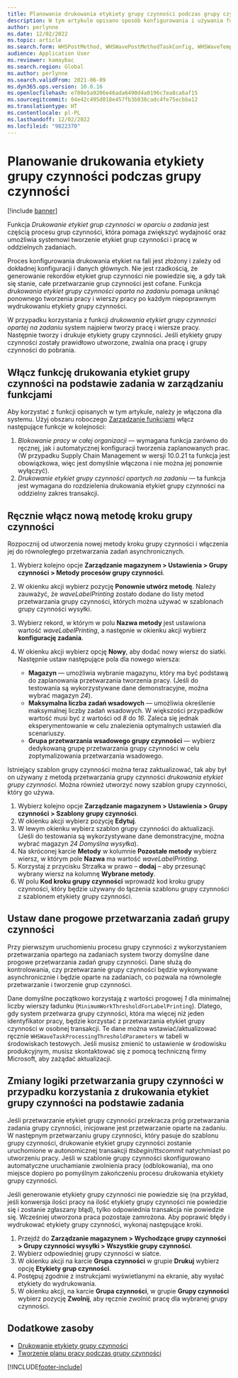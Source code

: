 ```yaml
---
title: Planowanie drukowania etykiety grupy czynności podczas grupy czynności
description: W tym artykule opisano sposób konfigurowania i używania funkcji drukowania etykiet grup czynności w oparciu o zadania.
author: perlynne
ms.date: 12/02/2022
ms.topic: article
ms.search.form: WHSPostMethod, WHSWavePostMethodTaskConfig, WHSWaveTemplateTable, WHSParameters, WHSWaveTableListPage, WHSWorkTableListPage, WHSWorkTable, BatchJobEnhanced, WHSPlannedWorkOrder
audience: Application User
ms.reviewer: kamaybac
ms.search.region: Global
ms.author: perlynne
ms.search.validFrom: 2021-06-09
ms.dyn365.ops.version: 10.0.16
ms.openlocfilehash: e788e5a9206e46ada6490d4a0196c7ea8ca6af15
ms.sourcegitcommit: 04e42c495d018e457fb3b038cadc4fe75ecbba12
ms.translationtype: HT
ms.contentlocale: pl-PL
ms.lasthandoff: 12/02/2022
ms.locfileid: "9822370"
---
```

# <a name="schedule-wave-label-printing-during-wave"></a>Planowanie drukowania etykiety grupy czynności podczas grupy czynności

[!include [banner](../../includes/banner.md)]

Funkcja *Drukowanie etykiet grup czynności w oparciu o zadania* jest częścią procesu grup czynności, która pomaga zwiększyć wydajność oraz umożliwia systemowi tworzenie etykiet grup czynności i pracę w oddzielnych zadaniach.

Proces konfigurowania drukowania etykiet na fali jest złożony i zależy od dokładnej konfiguracji i danych głównych. Nie jest rzadkością, że generowanie rekordów etykiet grup czynności nie powiedzie się, a gdy tak się stanie, całe przetwarzanie grup czynności jest cofane. Funkcja *drukowania etykiet grupy czynności oparta na zadaniu* pomaga uniknąć ponownego tworzenia pracy i wierszy pracy po każdym niepoprawnym wydrukowaniu etykiety grupy czynności.

W przypadku korzystania z funkcji *drukowania etykiet grupy czynności opartej na zadaniu* system najpierw tworzy pracę i wiersze pracy. Następnie tworzy i drukuje etykiety grupy czynności. Jeśli etykiety grupy czynności zostały prawidłowo utworzone, zwalnia ona pracę i grupy czynności do pobrania.

## <a name="turn-on-the-task-based-wave-label-printing-feature-in-feature-management"></a>Włącz funkcję drukowania etykiet grupy czynności na podstawie zadania w zarządzaniu funkcjami

Aby korzystać z funkcji opisanych w tym artykule, należy je włączona dla systemu. Użyj obszaru roboczego [Zarządzanie funkcjami](../../fin-ops-core/fin-ops/get-started/feature-management/feature-management-overview.md) włącz następujące funkcje w kolejności:

1. *Blokowanie pracy w całej organizacji* — wymagana funkcja zarówno do ręcznej, jak i automatycznej konfiguracji tworzenia zaplanowanych prac. (W przypadku Supply Chain Management w wersji 10.0.21 ta funkcja jest obowiązkowa, więc jest domyślnie włączona i nie można jej ponownie wyłączyć).
1. *Drukowanie etykiet grupy czynności opartych na zadaniu* — ta funkcja jest wymagana do rozdzielenia drukowania etykiet grupy czynności na oddzielny zakres transakcji.

## <a name="manually-enable-the-new-wave-step-method"></a>Ręcznie włącz nową metodę kroku grupy czynności

Rozpocznij od utworzenia nowej metody kroku grupy czynności i włączenia jej do równoległego przetwarzania zadań asynchronicznych.

1. Wybierz kolejno opcje **Zarządzanie magazynem \> Ustawienia \> Grupy czynności \> Metody procesów grupy czynności**.
1. W okienku akcji wybierz pozycję **Ponownie utwórz metodę**. Należy zauważyć, że *waveLabelPrinting* zostało dodane do listy metod przetwarzania grupy czynności, których można używać w szablonach grupy czynności wysyłki.
1. Wybierz rekord, w którym w polu **Nazwa metody** jest ustawiona wartość *waveLabelPrinting*, a następnie w okienku akcji wybierz **konfigurację zadania**.
1. W okienku akcji wybierz opcję **Nowy**, aby dodać nowy wiersz do siatki. Następnie ustaw następujące pola dla nowego wiersza:

    - **Magazyn** — umożliwia wybranie magazynu, który ma być podstawą do zaplanowania przetwarzania tworzenia pracy. (Jeśli do testowania są wykorzystywane dane demonstracyjne, można wybrać magazyn *24*).
    - **Maksymalna liczba zadań wsadowych** — umożliwia określenie maksymalnej liczby zadań wsadowych. W większości przypadków wartość musi być z wartości od *8* do *16*. Zaleca się jednak eksperymentowanie w celu znalezienia optymalnych ustawień dla scenariuszy.
    - **Grupa przetwarzania wsadowego grupy czynności** — wybierz dedykowaną grupę przetwarzania grupy czynności w celu zoptymalizowania przetwarzania wsadowego.

Istniejący szablon grupy czynności można teraz zaktualizować, tak aby był on używany z metodą przetwarzania grupy czynności *drukowania etykiet grupy czynności*. Można również utworzyć nowy szablon grupy czynności, który go używa.

1. Wybierz kolejno opcje **Zarządzanie magazynem \> Ustawienia \> Grupy czynności \> Szablony grupy czynności**.
1. W okienku akcji wybierz pozycję **Edytuj**.
1. W lewym okienku wybierz szablon grupy czynności do aktualizacji. (Jeśli do testowania są wykorzystywane dane demonstracyjne, można wybrać magazyn *24 Domyślna wysyłka*).
1. Na skróconej karcie **Metody** w kolumnie **Pozostałe metody** wybierz wiersz, w którym pole **Nazwa** ma wartość *waveLabelPrinting*.
1. Korzystaj z przycisku Strzałka w prawo – **dodaj** – aby przesunąć wybrany wiersz na kolumnę **Wybrane metody**.
1. W polu **Kod kroku grupy czynności** wprowadź kod kroku grupy czynności, który będzie używany do łączenia szablonu grupy czynności z szablonem etykiety grupy czynności.

## <a name="set-wave-task-processing-threshold-data"></a>Ustaw dane progowe przetwarzania zadań grupy czynności

Przy pierwszym uruchomieniu procesu grupy czynności z wykorzystaniem przetwarzania opartego na zadaniach system tworzy domyślne dane progowe przetwarzania zadań grupy czynności. Dane służą do kontrolowania, czy przetwarzanie grupy czynności będzie wykonywane asynchronicznie i będzie oparte na zadaniach, co pozwala na równoległe przetwarzanie i tworzenie grup czynności.

Dane domyślne początkowo korzystają z wartości progowej *1* dla minimalnej liczby wierszy ładunku (`MinimumWorkThresholdForLabelPrinting`). Dlatego, gdy system przetwarza grupy czynności, która ma więcej niż jeden identyfikator pracy, będzie korzystać z przetwarzania etykiet grupy czynności w osobnej transakcji. Te dane można wstawiać/aktualizować ręcznie `WHSWaveTaskProcessingThresholdParameters` w tabeli w środowiskach testowych. Jeśli musisz zmienić to ustawienie w środowisku produkcyjnym, musisz skontaktować się z pomocą techniczną firmy Microsoft, aby zażądać aktualizacji.

## <a name="changes-to-the-wave-processing-logic-when-task-based-wave-label-printing-is-used"></a>Zmiany logiki przetwarzania grupy czynności w przypadku korzystania z drukowania etykiet grupy czynności na podstawie zadania

Jeśli przetwarzanie etykiet grupy czynności przekracza próg przetwarzania zadania grupy czynności, inicjowane jest przetwarzanie oparte na zadaniu. W następnym przetwarzaniu grupy czynności, który pasuje do szablonu grupy czynności, drukowanie etykiet grupy czynności zostanie uruchomione w autonomicznej transakcji *ttsbegin*/*ttscommit* natychmiast po utworzeniu pracy. Jeśli w szablonie grupy czynności skonfigurowano automatyczne uruchamianie zwolnienia pracy (odblokowania), ma ono miejsce dopiero po pomyślnym zakończeniu procesu drukowania etykiety grupy czynności.

Jeśli generowanie etykiety grupy czynności nie powiedzie się (na przykład, jeśli konwersja ilości pracy na ilość etykiety grupy czynności nie powiedzie się i zostanie zgłaszany błąd), tylko odpowiednia transakcja nie powiedzie się. Wcześniej utworzona praca pozostaje zamrożona. Aby poprawić błędy i wydrukować etykiety grupy czynności, wykonaj następujące kroki.

1. Przejdź do **Zarządzanie magazynem \> Wychodzące grupy czynności \> Grupy czynności wysyłki \> Wszystkie grupy czynności**.
1. Wybierz odpowiedniej grupy czynności w siatce.
1. W okienku akcji na karcie **Grupa czynności** w grupie **Drukuj** wybierz opcję **Etykiety grup czynności**.
1. Postępuj zgodnie z instrukcjami wyświetlanymi na ekranie, aby wysłać etykiety do wydrukowania.
1. W okienku akcji, na karcie **Grupa czynności**, w grupie **Grupy czynności** wybierz pozycję **Zwolnij**, aby ręcznie zwolnić pracę dla wybranej grupy czynności.

## <a name="additional-resources"></a>Dodatkowe zasoby

- [Drukowanie etykiety grupy czynności](configure-wave-label-printing.md)
- [Tworzenie planu pracy podczas grupy czynności](configure-wave-schedule-work-creation.md)

[!INCLUDE[footer-include](../../includes/footer-banner.md)]
